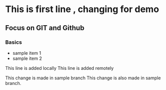 # This is first line , changing for demo

## Focus on GIT and Github

### Basics
- sample item 1
- sample item 2


This line is added locally
This line is added remotely

This change is made in sample branch
This change is also made in sample branch.
